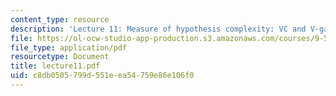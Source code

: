 ```yaml
---
content_type: resource
description: 'Lecture 11: Measure of hypothesis complexity: VC and V-gamma dimensions.'
file: https://ol-ocw-studio-app-production.s3.amazonaws.com/courses/9-520-statistical-learning-theory-and-applications-spring-2003/c8db0505799d551eea54759e86e106f0_lecture11.pdf
file_type: application/pdf
resourcetype: Document
title: lecture11.pdf
uid: c8db0505-799d-551e-ea54-759e86e106f0
---
```

